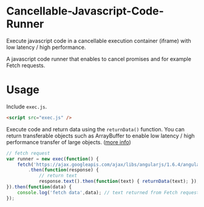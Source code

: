 # Cancellable-Javascript-Code-Runner
Execute javascript code in a cancellable execution container (iframe) with low latency / high performance.

A javascript code runner that enables to cancel promises and for example Fetch requests.

# Usage

Include `exec.js`.

```html
<script src="exec.js" />
```

Execute code and return data using the `returnData()` function. You can return transferable objects such as ArrayBuffer to enable low latency / high performance transfer of large objects. ([more info](https://developers.google.com/web/updates/2011/12/Transferable-Objects-Lightning-Fast))

```javascript
// fetch request
var runner = new exec(function() {
    fetch('https://ajax.googleapis.com/ajax/libs/angularjs/1.6.4/angular.min.js')
        .then(function(response) {
            // return text
            response.text().then(function(text) { returnData(text); });
}).then(function(data) {
    console.log('fetch data',data); // text returned from Fetch request
});
```
